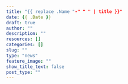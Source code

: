 ```yaml
---
title: "{{ replace .Name "-" " " | title }}"
date: {{ .Date }}
draft: true
author: ""
description: ""
resources: []
categories: []
slug: ""
type: "news"
feature_image: ""
show_title_text: false
post_type: ""
---
```


